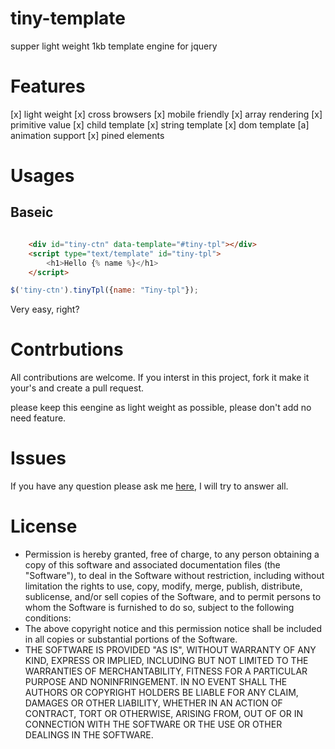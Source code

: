 # tiny-template
supper light weight 1kb template engine for jquery

# Features

[x] light weight
[x] cross browsers
[x] mobile friendly
[x] array rendering
[x] primitive value
[x] child template 
[x] string template
[x] dom template
[a] animation support
[x] pined elements

# Usages

## Baseic

```html

	<div id="tiny-ctn" data-template="#tiny-tpl"></div>
	<script type="text/template" id="tiny-tpl">
		<h1>Hello {% name %}</h1>
	</script>

```

```javascript
$('tiny-ctn').tinyTpl({name: "Tiny-tpl"});

```
Very easy, right?

# Contrbutions

All contributions are welcome. If you interst in this project, fork it make it your's and create a pull request.

please keep this eengine as light weight as possible, please don't add no need feature.

# Issues

If you have any question please ask me [here](https://github.com/minhlucvan/tiny-tpl/issues), I will try to answer all.

# License 

 * Permission is hereby granted, free of charge, to any person obtaining a copy of this software and associated documentation files (the "Software"), to deal in the Software without restriction, including without limitation the rights to use, copy, modify, merge, publish, distribute, sublicense, and/or sell copies of the Software, and to permit persons to whom the Software is furnished to do so, subject to the following conditions:
 * The above copyright notice and this permission notice shall be included in all copies or substantial portions of the Software.
 * THE SOFTWARE IS PROVIDED "AS IS", WITHOUT WARRANTY OF ANY KIND, EXPRESS OR IMPLIED, INCLUDING BUT NOT LIMITED TO THE WARRANTIES OF MERCHANTABILITY, FITNESS FOR A PARTICULAR PURPOSE AND NONINFRINGEMENT. IN NO EVENT SHALL THE AUTHORS OR COPYRIGHT HOLDERS BE LIABLE FOR ANY CLAIM, DAMAGES OR OTHER LIABILITY, WHETHER IN AN ACTION OF CONTRACT, TORT OR OTHERWISE, ARISING FROM, OUT OF OR IN CONNECTION WITH THE SOFTWARE OR THE USE OR OTHER DEALINGS IN THE SOFTWARE.
